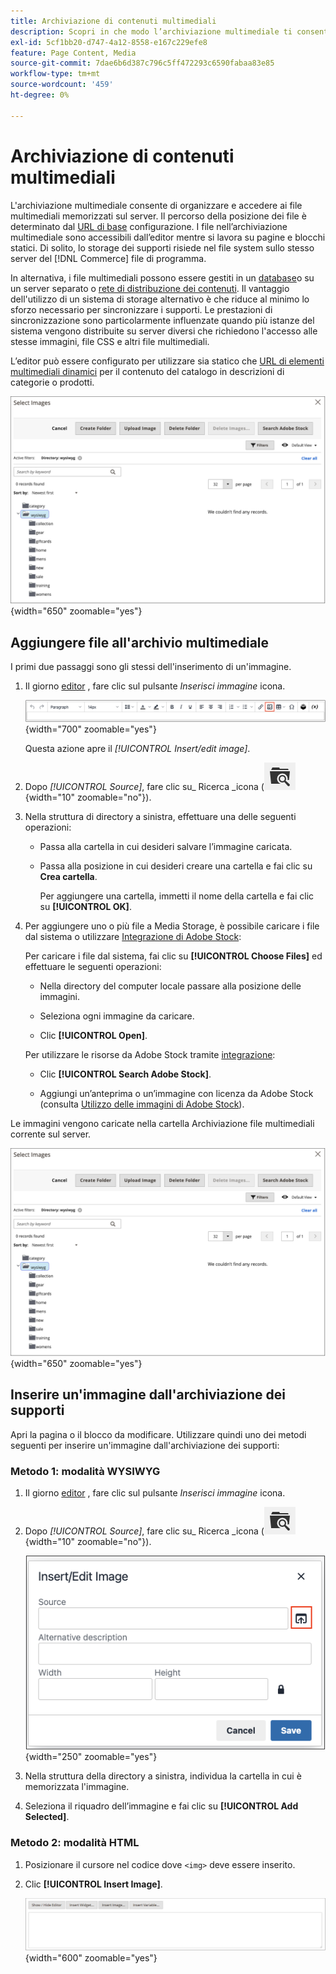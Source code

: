 ```yaml
---
title: Archiviazione di contenuti multimediali
description: Scopri in che modo l’archiviazione multimediale ti consente di organizzare e accedere ai file multimediali di Commerce memorizzati sul server.
exl-id: 5cf1bb20-d747-4a12-8558-e167c229efe8
feature: Page Content, Media
source-git-commit: 7dae6b6d387c796c5ff472293c6590fabaa83e85
workflow-type: tm+mt
source-wordcount: '459'
ht-degree: 0%

---
```


# Archiviazione di contenuti multimediali

L&#39;archiviazione multimediale consente di organizzare e accedere ai file multimediali memorizzati sul server. Il percorso della posizione dei file è determinato dal [URL di base](../stores-purchase/store-urls.md) configurazione. I file nell’archiviazione multimediale sono accessibili dall’editor mentre si lavora su pagine e blocchi statici. Di solito, lo storage dei supporti risiede nel file system sullo stesso server del [!DNL Commerce] file di programma.

In alternativa, i file multimediali possono essere gestiti in un [database](media-storage-database.md)o su un server separato o [rete di distribuzione dei contenuti](media-storage-content-delivery-network.md). Il vantaggio dell&#39;utilizzo di un sistema di storage alternativo è che riduce al minimo lo sforzo necessario per sincronizzare i supporti. Le prestazioni di sincronizzazione sono particolarmente influenzate quando più istanze del sistema vengono distribuite su server diversi che richiedono l&#39;accesso alle stesse immagini, file CSS e altri file multimediali.

L’editor può essere configurato per utilizzare sia statico che [URL di elementi multimediali dinamici](../catalog/catalog-urls.md#configure-catalog-media-url-format) per il contenuto del catalogo in descrizioni di categorie o prodotti.

![[!DNL Commerce] Storage multimediale](./assets/media-storage.png){width="650" zoomable="yes"}

## Aggiungere file all&#39;archivio multimediale

I primi due passaggi sono gli stessi dell&#39;inserimento di un&#39;immagine.

1. Il giorno [editor](editor.md) , fare clic sul pulsante _Inserisci immagine_ icona.

   ![Icona Inserisci immagine](./assets/editor-toolbar-image-button.png){width="700" zoomable="yes"}

   Questa azione apre il _[!UICONTROL Insert/edit image]_.

1. Dopo _[!UICONTROL Source]_, fare clic su_ Ricerca _icona (![Icona Ricerca](./assets/media-gallery-icon-browse.png){width="10" zoomable="no"}).

1. Nella struttura di directory a sinistra, effettuare una delle seguenti operazioni:

   - Passa alla cartella in cui desideri salvare l’immagine caricata.

   - Passa alla posizione in cui desideri creare una cartella e fai clic su **Crea cartella**.

     Per aggiungere una cartella, immetti il nome della cartella e fai clic su **[!UICONTROL OK]**.

1. Per aggiungere uno o più file a Media Storage, è possibile caricare i file dal sistema o utilizzare [Integrazione di Adobe Stock](adobe-stock.md):

   Per caricare i file dal sistema, fai clic su **[!UICONTROL Choose Files]** ed effettuare le seguenti operazioni:

   - Nella directory del computer locale passare alla posizione delle immagini.

   - Seleziona ogni immagine da caricare.

   - Clic **[!UICONTROL Open]**.

   Per utilizzare le risorse da Adobe Stock tramite [integrazione](adobe-stock.md):

   - Clic **[!UICONTROL Search Adobe Stock]**.

   - Aggiungi un’anteprima o un’immagine con licenza da Adobe Stock (consulta [Utilizzo delle immagini di Adobe Stock](adobe-stock-manage.md)).

Le immagini vengono caricate nella cartella Archiviazione file multimediali corrente sul server.

![[!DNL Commerce] Storage multimediale](./assets/media-storage.png){width="650" zoomable="yes"}

## Inserire un&#39;immagine dall&#39;archiviazione dei supporti

Apri la pagina o il blocco da modificare. Utilizzare quindi uno dei metodi seguenti per inserire un&#39;immagine dall&#39;archiviazione dei supporti:

### Metodo 1: modalità WYSIWYG

1. Il giorno [editor](editor.md) , fare clic sul pulsante _Inserisci immagine_ icona.

1. Dopo _[!UICONTROL Source]_, fare clic su_ Ricerca _icona (![Icona Ricerca](./assets/media-gallery-icon-browse.png){width="10" zoomable="no"}).

   ![Selezione dell’icona di ricerca](./assets/editor-dialog-insert-image.png){width="250" zoomable="yes"}

1. Nella struttura della directory a sinistra, individua la cartella in cui è memorizzata l&#39;immagine.

1. Seleziona il riquadro dell’immagine e fai clic su **[!UICONTROL Add Selected]**.

### Metodo 2: modalità HTML

1. Posizionare il cursore nel codice dove `<img>` deve essere inserito.

1. Clic **[!UICONTROL Insert Image]**.

   ![Inserisci immagine (modalità HTML)](./assets/editor-html-mode-insert-image.png){width="600" zoomable="yes"}
